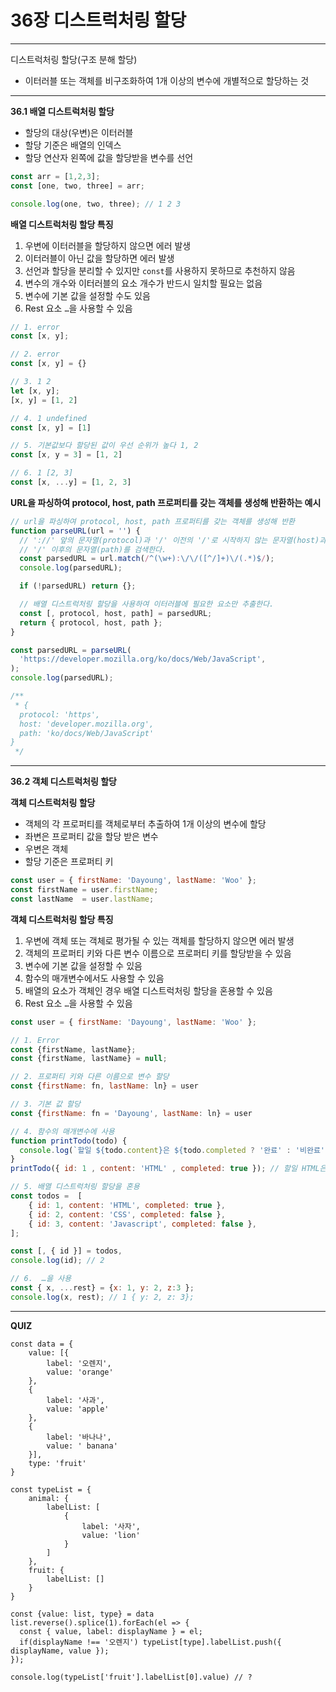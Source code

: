 # 36장 디스트럭처링 할당

---

디스트럭처링 할당(구조 분해 할당)

- 이터러블 또는 객체를 비구조화하여 1개 이상의 변수에 개별적으로 할당하는 것

---

**36.1 배열 디스트럭처링 할당**

- 할당의 대상(우변)은 이터러블
- 할당 기준은 배열의 인덱스
- 할당 연산자 왼쪽에 값을 할당받을 변수를 선언

```jsx
const arr = [1,2,3];
const [one, two, three] = arr;

console.log(one, two, three); // 1 2 3
```

**배열 디스트럭처링 할당 특징**

1. 우변에 이터러블을 할당하지 않으면 에러 발생
2. 이터러블이 아닌 값을 할당하면 에러 발생
3. 선언과 할당을 분리할 수 있지만 `const`를 사용하지 못하므로 추천하지 않음
4. 변수의 개수와 이터러블의 요소 개수가 반드시 일치할 필요는 없음
5. 변수에 기본 값을 설정할 수도 있음
6. Rest 요소 `…`을 사용할 수 있음

```jsx
// 1. error
const [x, y]; 

// 2. error
const [x, y] = {} 

// 3. 1 2
let [x, y];
[x, y] = [1, 2]

// 4. 1 undefined
const [x, y] = [1] 

// 5. 기본값보다 할당된 값이 우선 순위가 높다 1, 2
const [x, y = 3] = [1, 2] 

// 6. 1 [2, 3]
const [x, ...y] = [1, 2, 3] 
```

**URL을 파싱하여 protocol, host, path 프로퍼티를 갖는 객체를 생성해 반환하는 예시**

```jsx
// url을 파싱하여 protocol, host, path 프로퍼티를 갖는 객체를 생성해 반환
function parseURL(url = '') {
  // '://' 앞의 문자열(protocol)과 '/' 이전의 '/'로 시작하지 않는 문자열(host)과
  // '/' 이후의 문자열(path)를 검색한다.
  const parsedURL = url.match(/^(\w+):\/\/([^/]+)\/(.*)$/);
  console.log(parsedURL);

  if (!parsedURL) return {};

  // 배열 디스트럭처링 할당을 사용하여 이터러블에 필요한 요소만 추출한다.
  const [, protocol, host, path] = parsedURL;
  return { protocol, host, path };
}

const parsedURL = parseURL(
  'https://developer.mozilla.org/ko/docs/Web/JavaScript',
);
console.log(parsedURL);

/**
 * {
  protocol: 'https',
  host: 'developer.mozilla.org',
  path: 'ko/docs/Web/JavaScript'
}
 */
```

---

**************************36.2 객체 디스트럭처링 할당**************************

**************************객체 디스트럭처링 할당**************************

- 객체의 각 프로퍼티를 객체로부터 추출하여 1개 이상의 변수에 할당
- 좌변은 프로퍼티 값을 할당 받은 변수
- 우변은 객체
- 할당 기준은 프로퍼티 키

```jsx
const user = { firstName: 'Dayoung', lastName: 'Woo' };
const firstName = user.firstName;
const lastName  = user.lastName;
```

**************************객체 디스트럭처링 할당 특징**************************

1. 우변에 객체 또는 객체로 평가될 수 있는 객체를 할당하지 않으면 에러 발생
2. 객체의 프로퍼티 키와 다른 변수 이름으로 프로퍼티 키를 할당받을 수 있음
3. 변수에 기본 값을 설정할 수 있음
4. 함수의 매개변수에서도 사용할 수 있음
5. 배열의 요소가 객체인 경우 배열 디스트럭처링 할당을 혼용할 수 있음
6. Rest 요소 `…`을 사용할 수 있음

```jsx
const user = { firstName: 'Dayoung', lastName: 'Woo' };

// 1. Error
const {firstName, lastName};
const {firstName, lastName} = null;

// 2. 프로퍼티 키와 다른 이름으로 변수 할당
const {firstName: fn, lastName: ln} = user

// 3. 기본 값 할당
const {firstName: fn = 'Dayoung', lastName: ln} = user

// 4. 함수의 매개변수에 사용
function printTodo(todo) {
  console.log(`할일 ${todo.content}은 ${todo.completed ? '완료' : '비완료'} 상태입니다.`);
}
printTodo({ id: 1 , content: 'HTML' , completed: true }); // 할일 HTML은 완료 상태입니다.

// 5. 배열 디스트럭처링 할당을 혼용
const todos =  [
    { id: 1, content: 'HTML', completed: true },
    { id: 2, content: 'CSS', completed: false },
    { id: 3, content: 'Javascript', completed: false },
];

const [, { id }] = todos,
console.log(id); // 2

// 6.  …을 사용
const { x, ...rest} = {x: 1, y: 2, z:3 };
console.log(x, rest); // 1 { y: 2, z: 3};
```

---

**QUIZ**

```tsx
const data = {
	value: [{
		label: '오렌지',
		value: 'orange'
	},
	{
		label: '사과',
		value: 'apple'
	},
	{
		label: '바나나',
		value: ' banana'
	}],
	type: 'fruit'
}

const typeList = {
	animal: {
		labelList: [
			{
				label: '사자',
				value: 'lion'
			}
		]
	},
	fruit: {
		labelList: []
	}
}

const {value: list, type} = data 
list.reverse().splice(1).forEach(el => {
  const { value, label: displayName } = el;
  if(displayName !== '오렌지') typeList[type].labelList.push({ displayName, value });
});

console.log(typeList['fruit'].labelList[0].value) // ?
```